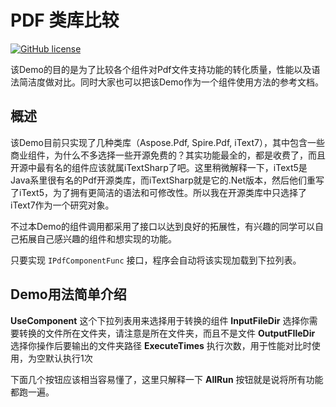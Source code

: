 # PDF 类库比较
[![GitHub license](https://img.shields.io/badge/license-MIT-blue.svg)](https://github.com/ShiningRush/PdfComponentComparition/blob/master/LICENSE)

该Demo的目的是为了比较各个组件对Pdf文件支持功能的转化质量，性能以及语法简洁度做对比。同时大家也可以把该Demo作为一个组件使用方法的参考文档。

## 概述

该Demo目前只实现了几种类库（Aspose.Pdf, Spire.Pdf, iText7），其中包含一些商业组件，为什么不多选择一些开源免费的？其实功能最全的，都是收费了，而且开源中最有名的组件应该就属iTextSharp了吧。这里稍微解释一下，iText5是Java系里很有名的Pdf开源类库，而iTextSharp就是它的.Net版本，然后他们重写了iText5，为了拥有更简洁的语法和可修改性。所以我在开源类库中只选择了iText7作为一个研究对象。

不过本Demo的组件调用都采用了接口以达到良好的拓展性，有兴趣的同学可以自己拓展自己感兴趣的组件和想实现的功能。

只要实现 `IPdfComponentFunc` 接口，程序会自动将该实现加载到下拉列表。

## Demo用法简单介绍

**UseComponent** 这个下拉列表用来选择用于转换的组件
**InputFileDir** 选择你需要转换的文件所在文件夹，请注意是所在文件夹，而且不是文件
**OutputFIleDir** 选择你操作后要输出的文件夹路径
**ExecuteTimes** 执行次数，用于性能对比时使用，为空默认执行1次

下面几个按钮应该相当容易懂了，这里只解释一下 **AllRun** 按钮就是说将所有功能都跑一遍。
